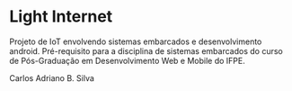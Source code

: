 # Light Internet
Projeto de IoT envolvendo sistemas embarcados e desenvolvimento android. Pré-requisito para a disciplina de sistemas embarcados do curso de Pós-Graduação em Desenvolvimento Web e Mobile do IFPE.

Carlos Adriano B. Silva
